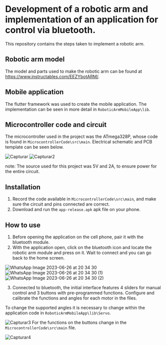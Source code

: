 # Development of a robotic arm and implementation of an application for control via bluetooth.

This repository contains the steps taken to implement a robotic arm.

## Robotic arm model

The model and parts used to make the robotic arm can be found at https://www.instructables.com/EEZYbotARM/.

## Mobile application

The flutter framework was used to create the mobile application. The implementation can be seen in more detail in `RoboticArmMobileApp\lib`.

## Microcontroller code and circuit

The microcontroller used in the project was the ATmega328P, whose code is found in `MicrocontrollerCode\src\main`. Electrical schematic and PCB template can be seen below. 

![Capturar](https://github.com/FernandoLKS/Robotic-Arm-Design/assets/114883109/08c7d99d-65fa-4570-92b9-b0e8893cceab)
![Capturar2](https://github.com/FernandoLKS/Robotic-Arm-Design/assets/114883109/945b6f83-28b3-40bb-8662-4a48fde0ed3a)


note: The source used for this project was 5V and 2A, to ensure power for the entire circuit.

## Installation

1. Record the code available in `MicrocontrollerCode\src\main`, and make sure the circuit and pins connected are correct.
2. Download and run the `app-release.apk` apk file on your phone.

## How to use

1. Before opening the application on the cell phone, pair it with the bluetooth module.
2. With the application open, click on the bluetooth icon and locate the robotic arm module and press on it. Wait to connect and you can go back to the home screen.
   
![WhatsApp Image 2023-06-26 at 20 34 30](https://github.com/FernandoLKS/Robotic-Arm-Design/assets/114883109/bc9c2c44-7027-446a-b3d7-abc7ba55050b) ![WhatsApp Image 2023-06-26 at 20 34 30 (1)](https://github.com/FernandoLKS/Robotic-Arm-Design/assets/114883109/82ce6580-9ef5-48d3-99f8-ed8ef9a644dd) ![WhatsApp Image 2023-06-26 at 20 34 30 (2)](https://github.com/FernandoLKS/Robotic-Arm-Design/assets/114883109/2cc64b20-f681-4f6b-82f2-c6929cd47990)

3. Connected to bluetooth, the initial interface features 4 sliders for manual control and 3 buttons with pre-programmed functions. Configure and calibrate the functions and angles for each motor in the files. 

To change the supported angles it is necessary to change within the application code in `RoboticArmMobileApp\lib\Servo`.

![Capturar3](https://github.com/FernandoLKS/Robotic-Arm-Design/assets/114883109/48424106-be40-4c6a-835a-20bb36aa5ad5)
For the functions on the buttons change in the `MicrocontrollerCode\src\main` file.

![Capturar4](https://github.com/FernandoLKS/Robotic-Arm-Design/assets/114883109/b59ee277-8055-486f-8952-131f70d7135f)
